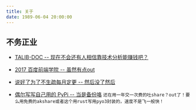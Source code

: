 ```yaml
---
title: 关于
date: 1989-06-04 20:00:00
---
```


## 不务正业

- [TALIB-DOC -- 现在不会还有人相信靠技术分析能赚钱吧？](/talib-doc)

- [2017 百度前端学院 -- 虽然有点out](/ife2017)

- [说好了为了不生疏每月定更 -- 然后没了然后](https://github.com/buf1024/monthproj)

- [偶尔写写自己用的 PyPi -- 当是备份咯](https://pypi.org/user/buf1024/) `还在用一年交一次费的吐share？out了！要么用免费的akshare或者这个用rust写用pyo3封装的，速度不是飞一般快！`



